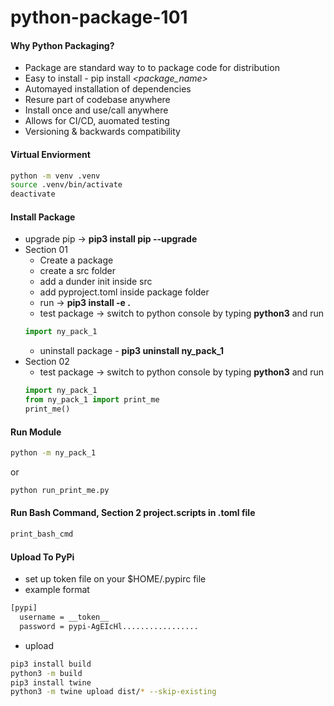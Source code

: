 # python-package-101

#### Why Python  Packaging?
- Package are standard way to to package code for distribution
- Easy to install - pip install *<package_name>*
- Automayed installation of dependencies
- Resure part of codebase anywhere
- Install once and use/call anywhere
- Allows for CI/CD, auomated testing
- Versioning & backwards compatibility

#### Virtual Enviorment
```sh
python -m venv .venv
source .venv/bin/activate
deactivate
```

#### Install Package
- upgrade pip -> __pip3 install pip --upgrade__
- Section 01
    - Create a package
    - create a src folder
    - add a  dunder init inside src
    - add pyproject.toml inside package folder
    - run -> __pip3 install -e .__
    - test package -> switch to python console by typing __python3__ and run 
    ```python
    import ny_pack_1
    ```
    - uninstall package - __pip3 uninstall ny_pack_1__
- Section 02
    - test package -> switch to python console by typing __python3__ and run 
    ```python
    import ny_pack_1
    from ny_pack_1 import print_me
    print_me()
    ```

#### Run Module
```sh
python -m ny_pack_1
```
or 
```sh
python run_print_me.py
```

#### Run Bash Command, Section 2 project.scripts in .toml file
```sh
print_bash_cmd
```

#### Upload To PyPi
- set up token file on your $HOME/.pypirc file
- example format
```sh
[pypi]
  username = __token__
  password = pypi-AgEIcHl.................
```
- upload
```sh
pip3 install build
python3 -m build
pip3 install twine
python3 -m twine upload dist/* --skip-existing
```